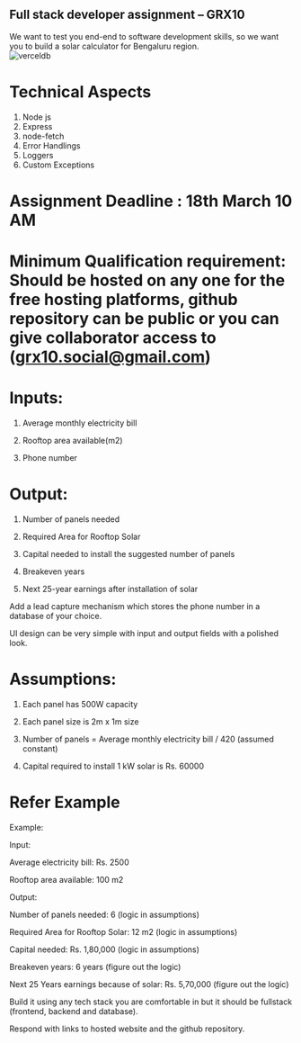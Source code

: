 ## Full stack developer assignment – GRX10 
We want to test you end-end to software development skills, so we want you to build a solar calculator for Bengaluru region.  
![verceldb](https://github.com/kanon551/grxTenServer/assets/88090133/ef3647c9-fbea-4699-b952-e2b8ed6c8f85)

# Technical Aspects
1. Node js
2. Express
3. node-fetch
4. Error Handlings
5. Loggers
6. Custom Exceptions
 

# Assignment Deadline : 18th March 10 AM 

# Minimum Qualification requirement: Should be hosted on any one for the free hosting platforms, github repository can be public or you can give collaborator access to (grx10.social@gmail.com)  

 

# Inputs:  

1. Average monthly electricity bill  

2. Rooftop area available(m2) 

3. Phone number 

# Output: 

1. Number of panels needed 

2. Required Area for Rooftop Solar 

3. Capital needed to install the suggested number of panels 

4. Breakeven years 

5. Next 25-year earnings after installation of solar 

 

Add a lead capture mechanism which stores the phone number in a database of your choice. 

UI design can be very simple with input and output fields with a polished look.  

 

# Assumptions: 

1. Each panel has 500W capacity 

2. Each panel size is 2m x 1m size 

3. Number of panels = Average monthly electricity bill / 420 (assumed constant) 

4. Capital required to install 1 kW solar is Rs. 60000 

 

# Refer Example 

 

Example: 

Input:  

Average electricity bill: Rs. 2500  

Rooftop area available: 100 m2 

Output: 

Number of panels needed: 6 (logic in assumptions) 

Required Area for Rooftop Solar: 12 m2  (logic in assumptions) 

Capital needed: Rs. 1,80,000 (logic in assumptions) 

Breakeven years: 6 years (figure out the logic) 

Next 25 Years earnings because of solar: Rs. 5,70,000 (figure out the logic)  

 

Build it using any tech stack you are comfortable in but it should be fullstack (frontend, backend and database).  

Respond with links to hosted website and the github repository.  

